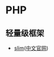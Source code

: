 # PHP

## 轻量级框架
* [slim][slim]([中文官网][slimcn])



[slim]: https://www.slimframework.com/
[slimcn]: http://slimphp.net/